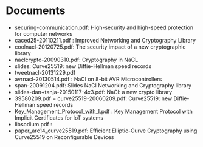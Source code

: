 # Documents

* securing-communication.pdf: High-security and high-speed protection for computer networks
* caced25-20110211.pdf : Improved Networking and Cryptography Library
* coolnacl-20120725.pdf: The security impact of a new cryptographic library
* naclcrypto-20090310.pdf: Cryptography in NaCL
* slides: Curve25519: new Diffie-Hellman speed records
* tweetnacl-20131229.pdf
* avrnacl-20130514.pdf : NaCl on 8-bit AVR Microcontrollers
* span-20091204.pdf: Slides  NaCl  Networking and Cryptography library
* slides-dan+tanja-20150117-4x3.pdf: NaCl: a new crypto library
* 39580209.pdf = curve25519-20060209.pdf: Curve25519: new Diffie-Hellman speed records 
* Key_Management_Protocol_with_I.pdf : Key Management Protocol with Implicit Certificates for IoT systems
* libsodium.pdf : 
* paper_arc14_curve25519.pdf: Efficient Elliptic-Curve Cryptography using Curve25519 on Reconfigurable Devices
